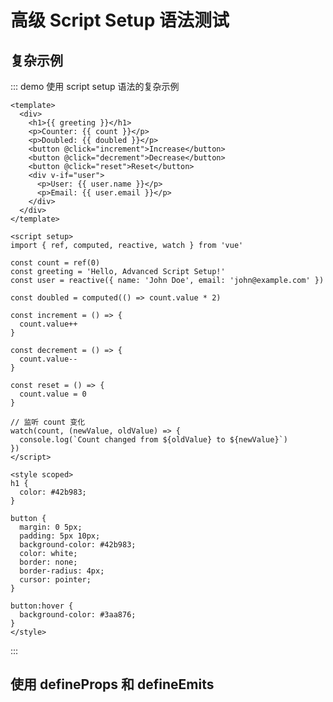 # 高级 Script Setup 语法测试

## 复杂示例

::: demo 使用 script setup 语法的复杂示例

```vue
<template>
  <div>
    <h1>{{ greeting }}</h1>
    <p>Counter: {{ count }}</p>
    <p>Doubled: {{ doubled }}</p>
    <button @click="increment">Increase</button>
    <button @click="decrement">Decrease</button>
    <button @click="reset">Reset</button>
    <div v-if="user">
      <p>User: {{ user.name }}</p>
      <p>Email: {{ user.email }}</p>
    </div>
  </div>
</template>

<script setup>
import { ref, computed, reactive, watch } from 'vue'

const count = ref(0)
const greeting = 'Hello, Advanced Script Setup!'
const user = reactive({ name: 'John Doe', email: 'john@example.com' })

const doubled = computed(() => count.value * 2)

const increment = () => {
  count.value++
}

const decrement = () => {
  count.value--
}

const reset = () => {
  count.value = 0
}

// 监听 count 变化
watch(count, (newValue, oldValue) => {
  console.log(`Count changed from ${oldValue} to ${newValue}`)
})
</script>

<style scoped>
h1 {
  color: #42b983;
}

button {
  margin: 0 5px;
  padding: 5px 10px;
  background-color: #42b983;
  color: white;
  border: none;
  border-radius: 4px;
  cursor: pointer;
}

button:hover {
  background-color: #3aa876;
}
</style>
```

:::

## 使用 defineProps 和 defineEmits

[//]: # ()
[//]: # (::: demo 使用 defineProps 和 defineEmits 的示例)

[//]: # ()
[//]: # (```vue)

[//]: # (<template>)

[//]: # (  <div>)

[//]: # (    <h2>{{ title }}</h2>)

[//]: # (    <p>Message: {{ message }}</p>)

[//]: # (    <button @click="sendMessage">Send Message</button>)

[//]: # (  </div>)

[//]: # (</template>)

[//]: # ()
[//]: # (<script setup>)

[//]: # (import { ref } from 'vue')

[//]: # ()
[//]: # (const props = defineProps&#40;{)

[//]: # (  title: {)

[//]: # (    type: String,)

[//]: # (    default: 'Default Title')

[//]: # (  },)

[//]: # (  initialMessage: {)

[//]: # (    type: String,)

[//]: # (    default: 'Hello')

[//]: # (  })

[//]: # (}&#41;)

[//]: # ()
[//]: # (const emit = defineEmits&#40;['message-sent']&#41;)

[//]: # ()
[//]: # (const message = ref&#40;props.initialMessage&#41;)

[//]: # ()
[//]: # (const sendMessage = &#40;&#41; => {)

[//]: # (  emit&#40;'message-sent', message.value&#41;)

[//]: # (})

[//]: # (</script>)

[//]: # ()
[//]: # (<style scoped>)

[//]: # (div {)

[//]: # (  border: 1px solid #ddd;)

[//]: # (  padding: 15px;)

[//]: # (  border-radius: 5px;)

[//]: # (})

[//]: # (</style>)

[//]: # (```)

[//]: # ()
[//]: # (:::)